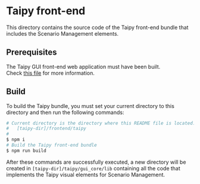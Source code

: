 # Taipy front-end

This directory contains the source code of the Taipy front-end bundle that includes the
Scenario Management elements.

## Prerequisites

The Taipy GUI front-end web application must have been built.<br/>
Check [this file](../taipy-gui/README.md) for more information.

## Build

To build the Taipy bundle, you must set your current directory to this directory and then
run the following commands:

```bash
# Current directory is the directory where this README file is located:
#   [taipy-dir]/frontend/taipy
#
$ npm i
# Build the Taipy front-end bundle
$ npm run build
```

After these commands are successfully executed, a new directory will be created in
`[taipy-dir]/taipy/gui_core/lib` containing all the code that implements the Taipy visual elements
for Scenario Management.
